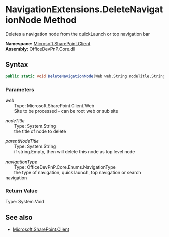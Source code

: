 # NavigationExtensions.DeleteNavigationNode Method  
Deletes a navigation node from the quickLaunch or top navigation bar  

**Namespace:** [Microsoft.SharePoint.Client](Microsoft.SharePoint.Client.md)  
**Assembly:** OfficeDevPnP.Core.dll  
## Syntax
```C#
public static void DeleteNavigationNode(Web web,String nodeTitle,String parentNodeTitle,NavigationType navigationType)
```
### Parameters
*web*  
&emsp;&emsp;Type: Microsoft.SharePoint.Client.Web  
&emsp;&emsp;Site to be processed - can be root web or sub site  
  
*nodeTitle*  
&emsp;&emsp;Type: System.String  
&emsp;&emsp;the title of node to delete  
  
*parentNodeTitle*  
&emsp;&emsp;Type: System.String  
&emsp;&emsp;if string.Empty, then will delete this node as top level node  
  
*navigationType*  
&emsp;&emsp;Type: OfficeDevPnP.Core.Enums.NavigationType  
&emsp;&emsp;the type of navigation, quick launch, top navigation or search navigation  
  
### Return Value
Type: System.Void  

## See also
- [Microsoft.SharePoint.Client](Microsoft.SharePoint.Client.md)
